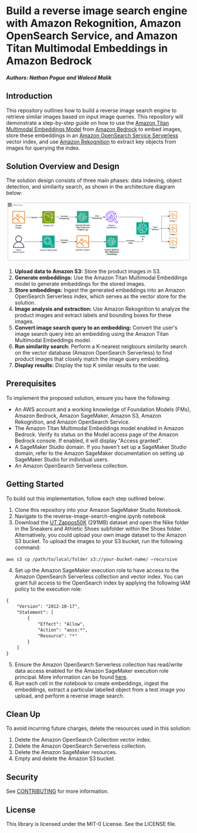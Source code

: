 # Build a reverse image search engine with Amazon Rekognition, Amazon OpenSearch Service, and Amazon Titan Multimodal Embeddings in Amazon Bedrock

##### Authors: Nathan Pogue and Waleed Malik

## Introduction

This repository outlines how to build a reverse image search engine to retrieve similar images based on input image queries. This repository will demonstrate a step-by-step guide on how to use the [Amazon Titan Multimodal Embeddings Model](https://docs.aws.amazon.com/bedrock/latest/userguide/titan-multiemb-models.html) from [Amazon Bedrock](https://aws.amazon.com/bedrock/) to embed images, store these embeddings in an [Amazon OpenSearch Service Serverless](https://aws.amazon.com/opensearch-service/features/serverless/) vector index, and use [Amazon Rekognition](https://aws.amazon.com/rekognition/) to extract key objects from images for querying the index.

## Solution Overview and Design

The solution design consists of three main phases: data indexing, object detection, and similarity search, as shown in the architecture diagram below:

![Architecture diagram of solution](images/architecture.png)

1. **Upload data to Amazon S3:** Store the product images in S3.
2. **Generate embeddings:** Use the Amazon Titan Multimodal Embeddings model to generate embeddings for the stored images.
3. **Store smbeddings:** Ingest the generated embeddings into an Amazon OpenSearch Serverless index, which serves as the vector store for the solution.
4. **Image analysis and extraction:** Use Amazon Rekognition to analyze the product images and extract labels and bounding boxes for these images. 
5. **Convert image search query to an embedding:** Convert the user's image search query into an embedding using the Amazon Titan Multimodal Embeddings model.
6. **Run similarity search:** Perform a K-nearest neigbours similarity search on the vector database (Amazon OpenSearch Serverless) to find product images that closely match the image query embedding.
7. **Display results:** Display the top K similar results to the user.

## Prerequisites

To implement the proposed solution, ensure you have the following:

* An AWS account and a working knowledge of Foundation Models (FMs), Amazon Bedrock, Amazon SageMaker, Amazon S3, Amazon Rekognition, and Amazon OpenSearch Service.
* The Amazon Titan Multimodal Embeddings model enabled in Amazon Bedrock. Verify its status on the Model access page of the Amazon Bedrock console. If enabled, it will display "Access granted".
* A SageMaker Studio domain. If you haven't set up a SageMaker Studio domain, refer to the Amazon SageMaker documentation on setting up SageMaker Studio for individual users.
* An Amazon OpenSearch Serverless collection.

## Getting Started 

To build out this implementation, follow each step outlined below:

1. Clone this repository into your Amazon SageMaker Studio Notebook.
2. Navigate to the reverse-image-search-engine.ipynb notebook
3. Download the [UT Zappos50K](https://vision.cs.utexas.edu/projects/finegrained/utzap50k/) (291MB) dataset and open the Nike folder in the Sneakers and Athletic Shoes subfolder within the Shoes folder. Alternatively, you could upload your own image dataset to the Amazon S3 bucket. To upload the images to your S3 bucket, run the following command:

`aws s3 cp /path/to/local/folder s3://your-bucket-name/ —recursive`

4. Set up the Amazon SageMaker execution role to have access to the Amazon OpenSearch Serverless collection and vector index. You can grant full access to the OpenSearch index by applying the following IAM policy to the execution role:

```
{
    "Version": "2012-10-17",
    "Statement": [
        {
            "Effect": "Allow",
            "Action": "aoss:*",
            "Resource": "*"
        }
    ]
}
```

5. Ensure the Amazon OpenSearch Serverless collection has read/write data access enabled for the Amazon SageMaker execution role principal. More information can be found [here](https://docs.aws.amazon.com/opensearch-service/latest/developerguide/serverless-data-access.html).
6. Run each cell in the notebook to create embeddings, ingest the embeddings, extract a particular labelled object from a test image you upload, and perform a reverse image search.

## Clean Up

To avoid incurring future charges, delete the resources used in this solution:

1. Delete the Amazon OpenSearch Collection vector index.
2. Delete the Amazon OpenSearch Serverless collection.
3. Delete the Amazon SageMaker resources.
4. Empty and delete the Amazon S3 bucket.

## Security

See [CONTRIBUTING](CONTRIBUTING.md#security-issue-notifications) for more information.

## License

This library is licensed under the MIT-0 License. See the LICENSE file.
